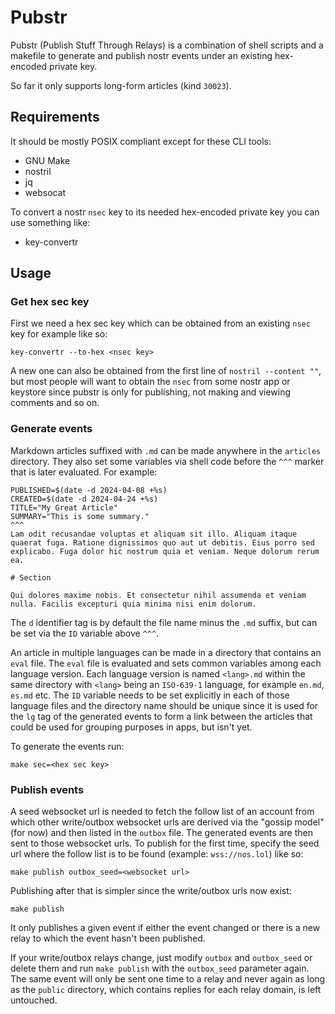 # Pubstr

Pubstr (Publish Stuff Through Relays) is a combination of shell scripts and a makefile to generate and publish nostr events under an existing hex-encoded private key.

So far it only supports long-form articles (kind `30023`).

## Requirements

It should be mostly POSIX compliant except for these CLI tools:

- GNU Make
- nostril
- jq
- websocat

To convert a nostr `nsec` key to its needed hex-encoded private key you can use something like:

- key-convertr

## Usage

### Get hex sec key

First we need a hex sec key which can be obtained from an existing `nsec` key for example like so:

```
key-convertr --to-hex <nsec key>
```

A new one can also be obtained from the first line of `nostril --content ""`, but most people will want to obtain the `nsec` from some nostr app or keystore since pubstr is only for publishing, not making and viewing comments and so on. 

### Generate events

Markdown articles suffixed with `.md` can be made anywhere in the `articles` directory. They also set some variables via shell code before the `^^^` marker that is later evaluated. For example:

```
PUBLISHED=$(date -d 2024-04-08 +%s)
CREATED=$(date -d 2024-04-24 +%s)
TITLE="My Great Article"
SUMMARY="This is some summary."
^^^
Lam odit recusandae voluptas et aliquam sit illo. Aliquam itaque quaerat fuga. Ratione dignissimos quo aut ut debitis. Eius porro sed explicabo. Fuga dolor hic nostrum quia et veniam. Neque dolorum rerum ea.

# Section

Qui dolores maxime nobis. Et consectetur nihil assumenda et veniam nulla. Facilis excepturi quia minima nisi enim dolorum.
```

The `d` identifier tag is by default the file name minus the `.md` suffix, but can be set via the `ID` variable above `^^^`.

An article in multiple languages can be made in a directory that contains an `eval` file. The `eval` file is evaluated and sets common variables among each language version. Each language version is named `<lang>.md` within the same directory with `<lang>` being an `ISO-639-1` language, for example `en.md`, `es.md` etc. The `ID` variable needs to be set explicitly in each of those language files and the directory name should be unique since it is used for the `lg` tag of the generated events to form a link between the articles that could be used for grouping purposes in apps, but isn't yet.

To generate the events run:

```
make sec=<hex sec key>
```

### Publish events

A seed websocket url is needed to fetch the follow list of an account from which other write/outbox websocket urls are derived via the "gossip model" (for now) and then listed in the `outbox` file. The generated events are then sent to those websocket urls. To publish for the first time, specify the seed url where the follow list is to be found (example: `wss://nos.lol`) like so:

```
make publish outbox_seed=<websocket url>
```

Publishing after that is simpler since the write/outbox urls now exist:

```
make publish
```

It only publishes a given event if either the event changed or there is a new relay to which the event hasn't been published.

If your write/outbox relays change, just modify `outbox` and `outbox_seed` or delete them and run `make publish` with the `outbox_seed` parameter again. The same event will only be sent one time to a relay and never again as long as the `public` directory, which contains replies for each relay domain, is left untouched.
